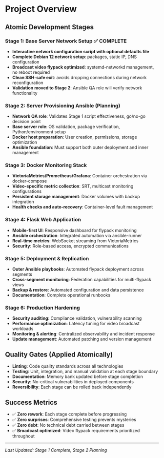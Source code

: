 # Project Overview

## Atomic Development Stages

### Stage 1: Base Server Network Setup ✅ COMPLETE
- **Interactive network configuration script with optional defaults file**
- **Complete Debian 12 network setup**: packages, static IP, DNS configuration
- **Broadcast video flypack optimized**: systemd-networkd management, no reboot required
- **Clean SSH-safe exit**: avoids dropping connections during network reconfiguration
- **Validation moved to Stage 2**: Ansible QA role will verify network functionality

### Stage 2: Server Provisioning Ansible (Planning)
- **Network QA role**: Validates Stage 1 script effectiveness, go/no-go decision point
- **Base server role**: OS validation, package verification, Python/environment setup
- **Docker host preparation**: User creation, permissions, storage optimization
- **Ansible foundation**: Must support both outer deployment and inner management

### Stage 3: Docker Monitoring Stack
- **VictoriaMetrics/Prometheus/Grafana**: Container orchestration via docker-compose
- **Video-specific metric collection**: SRT, multicast monitoring configurations
- **Persistent storage management**: Docker volumes with backup integration
- **Health checks and auto-recovery**: Container-level fault management

### Stage 4: Flask Web Application
- **Mobile-first UI**: Responsive dashboard for flypack monitoring
- **Ansible orchestration**: Integrated automation via ansible-runner
- **Real-time metrics**: WebSocket streaming from VictoriaMetrics
- **Security**: Role-based access, encrypted communications

### Stage 5: Deployment & Replication
- **Outer Ansible playbooks**: Automated flypack deployment across segments
- **Cross-segment monitoring**: Federation capabilities for multi-flypack views
- **Backup & restore**: Automated configuration and data persistence
- **Documentation**: Complete operational runbooks

### Stage 6: Production Hardening
- **Security auditing**: Compliance validation, vulnerability scanning
- **Performance optimization**: Latency tuning for video broadcast workloads
- **Monitoring & alerting**: Centralized observability and incident response
- **Update management**: Automated patching and version management

## Quality Gates (Applied Atomically)
- **Linting**: Code quality standards across all technologies
- **Testing**: Unit, integration, and manual validation at each stage boundary
- **Documentation**: Memory bank updated before stage completion
- **Security**: No-critical vulnerabilities in deployed components
- **Reversibility**: Each stage can be rolled back independently

## Success Metrics
- ✅ **Zero rework**: Each stage complete before progressing
- ✅ **Zero surprises**: Comprehensive testing prevents mysteries
- ✅ **Zero debt**: No technical debt carried between stages
- ✅ **Broadcast optimized**:  Video flypack requirements prioritized throughout

---
*Last Updated: Stage 1 Complete, Stage 2 Planning*
